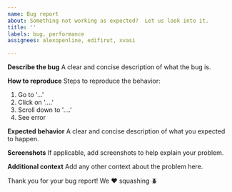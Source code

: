 ```yaml
---
name: Bug report
about: Something not working as expected?  Let us look into it.
title: ''
labels: bug, performance
assignees: alexopenline, edifirut, xvasi

---
```


**Describe the bug**
A clear and concise description of what the bug is.

**How to reproduce**
Steps to reproduce the behavior:
1. Go to '...'
2. Click on '....'
3. Scroll down to '....'
4. See error

**Expected behavior**
A clear and concise description of what you expected to happen.

**Screenshots**
If applicable, add screenshots to help explain your problem.

**Additional context**
Add any other context about the problem here.


Thank you for your bug report!  We ❤️ squashing 🪲
